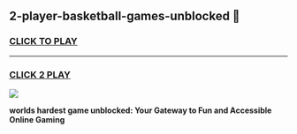 
## 2-player-basketball-games-unblocked 👋
<h3>
<a href="https://premium.freeplayer.one?title=2-player-basketball-games-unblocked&ref=14F">CLICK TO PLAY</a></h3>
<hr>

<h3>
<a href="https://premium.freeplayer.one?title=2-player-basketball-games-unblocked&ref=14F">CLICK 2 PLAY</a>
  
</h3>

<a href="https://premium.freeplayer.one?title=2-player-basketball-games-unblocked&ref=12F/"><img src="https://clearcache.store/games.png"></a>


**worlds hardest game unblocked: Your Gateway to Fun and Accessible Online Gaming**
